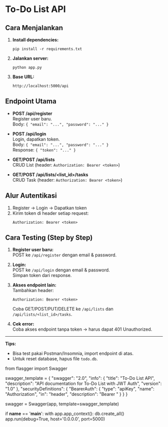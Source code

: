 # To-Do List API

## Cara Menjalankan

1. **Install dependencies:**
   ```
   pip install -r requirements.txt
   ```

2. **Jalankan server:**
   ```
   python app.py
   ```

3. **Base URL:**  
   ```
   http://localhost:5000/api
   ```

## Endpoint Utama

- **POST /api/register**  
  Register user baru.  
  Body: `{ "email": "...", "password": "..." }`

- **POST /api/login**  
  Login, dapatkan token.  
  Body: `{ "email": "...", "password": "..." }`  
  Response: `{ "token": "..." }`

- **GET/POST /api/lists**  
  CRUD List (header: `Authorization: Bearer <token>`)

- **GET/POST /api/lists/<list_id>/tasks**  
  CRUD Task (header: `Authorization: Bearer <token>`)

## Alur Autentikasi

1. Register → Login → Dapatkan token
2. Kirim token di header setiap request:
   ```
   Authorization: Bearer <token>
   ```

## Cara Testing (Step by Step)

1. **Register user baru:**  
   POST ke `/api/register` dengan email & password.

2. **Login:**  
   POST ke `/api/login` dengan email & password.  
   Simpan token dari response.

3. **Akses endpoint lain:**  
   Tambahkan header:  
   ```
   Authorization: Bearer <token>
   ```
   Coba GET/POST/PUT/DELETE ke `/api/lists` dan `/api/lists/<list_id>/tasks`.

4. **Cek error:**  
   Coba akses endpoint tanpa token → harus dapat 401 Unauthorized.

---

**Tips:**  
- Bisa test pakai Postman/Insomnia, import endpoint di atas.
- Untuk reset database, hapus file `todo.db`.

from flasgger import Swagger

swagger_template = {
    "swagger": "2.0",
    "info": {
        "title": "To-Do List API",
        "description": "API documentation for To-Do List with JWT Auth",
        "version": "1.0"
    },
    "securityDefinitions": {
        "BearerAuth": {
            "type": "apiKey",
            "name": "Authorization",
            "in": "header",
            "description": "Bearer <token>"
        }
    }
}

swagger = Swagger(app, template=swagger_template)

if __name__ == '__main__':
    with app.app_context():
        db.create_all()
    app.run(debug=True, host='0.0.0.0', port=5000)
